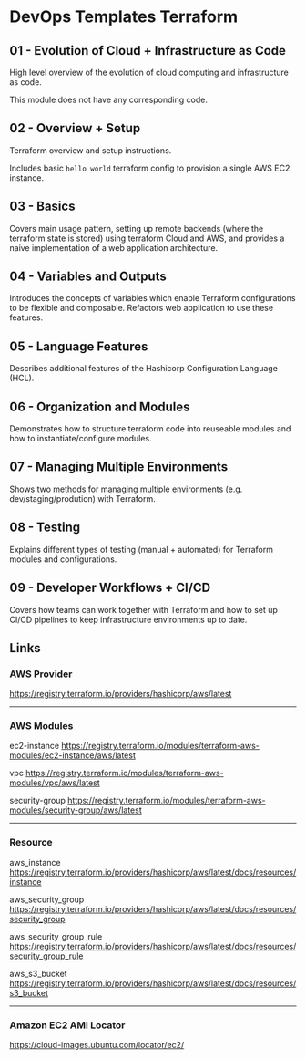# DevOps Templates Terraform


## 01 - Evolution of Cloud + Infrastructure as Code

High level overview of the evolution of cloud computing and infrastructure as code.

This module does not have any corresponding code.

## 02 - Overview + Setup

Terraform overview and setup instructions.

Includes basic `hello world` terraform config to provision a single AWS EC2 instance.

## 03 - Basics

Covers main usage pattern, setting up remote backends (where the terraform state is stored) using terraform Cloud and AWS, and provides a naive implementation of a web application architecture.

## 04 - Variables and Outputs

Introduces the concepts of variables which enable Terraform configurations to be flexible and composable. Refactors web application to use these features.

## 05 - Language Features

Describes additional features of the Hashicorp Configuration Language (HCL).

## 06 - Organization and Modules

Demonstrates how to structure terraform code into reuseable modules and how to instantiate/configure modules.

## 07 - Managing Multiple Environments

Shows two methods for managing multiple environments (e.g. dev/staging/prodution) with Terraform.

## 08 - Testing

Explains different types of testing (manual + automated) for Terraform modules and configurations.

## 09 - Developer Workflows + CI/CD

Covers how teams can work together with Terraform and how to set up CI/CD pipelines to keep infrastructure environments up to date.

## Links
### AWS Provider
https://registry.terraform.io/providers/hashicorp/aws/latest

-------------------------------------------
### AWS Modules
ec2-instance
https://registry.terraform.io/modules/terraform-aws-modules/ec2-instance/aws/latest

vpc
https://registry.terraform.io/modules/terraform-aws-modules/vpc/aws/latest

security-group
https://registry.terraform.io/modules/terraform-aws-modules/security-group/aws/latest

-------------------------------------------
### Resource
aws_instance
https://registry.terraform.io/providers/hashicorp/aws/latest/docs/resources/instance

aws_security_group
https://registry.terraform.io/providers/hashicorp/aws/latest/docs/resources/security_group

aws_security_group_rule
https://registry.terraform.io/providers/hashicorp/aws/latest/docs/resources/security_group_rule

aws_s3_bucket
https://registry.terraform.io/providers/hashicorp/aws/latest/docs/resources/s3_bucket


-------------------------------------------
### Amazon EC2 AMI Locator
https://cloud-images.ubuntu.com/locator/ec2/
